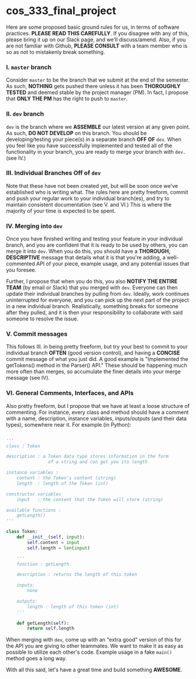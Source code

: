 # cos_333_final_project

Here are some proposed basic ground rules for us, in terms of software practices. **PLEASE READ THIS CAREFULLY**. If you disagree with any of this, please bring it up on our Slack page, and we'll discuss/amend. Also, if you are not familiar with Github, **PLEASE CONSULT** with a team member who is so as not to mistakenly break something.

### I. `master` branch

Consider `master` to be the branch that we submit at the end of the semester. As such, **NOTHING** gets pushed there unless it has been **THOROUGHLY TESTED** and deemed stable by the project manager (PM). In fact, I propose that **ONLY THE PM** has the right to push to `master`.

### II. `dev` branch

`dev` is the branch where we **ASSEMBLE** our latest version at any given point. As such, **DO NOT DEVELOP** on this branch. You should be developing/testing your piece(s) in a separate branch **OFF OF** `dev`. When you feel like you have successfully implemented and tested all of the functionality in your branch, you are ready to merge your branch with `dev.` (see IV.)

### III. Individual Branches Off of `dev`

Note that these have not been created yet, but will be soon once we've established who is writing what. The rules here are pretty freeform, commit and push your regular work to your individual branch(es), and try to maintain consistent documentation (see V. and VI.) This is where the majority of your time is expected to be spent.

### IV. Merging into `dev`

Once you have finished writing and testing your feature in your individual branch, and you are confident that it is ready to be used by others, you can merge it into `dev`. When you do this, you should have a **THOROUGH, DESCRIPTIVE** message that details what it is that you're adding, a well-commented API of your piece, example usage, and any potential issues that you foresee.

Further, I propose that when you do this, you also **NOTIFY THE ENTIRE TEAM** (by email or Slack) that you merged with `dev`. Everyone can then update their individual branches by pulling from `dev`. Ideally, work continues uninterrupted for everyone, and you can pick up the next part of the project in a new individual branch. Realistically, something breaks for someone after they pulled, and it is then your responsibility to collaborate with said someone to resolve the issue. 

### V. Commit messages

This follows III. in being pretty freeform, but try your best to commit to your individual branch **OFTEN** (good version control), and having a **CONCISE** commit message of what you just did. A good example is "Implemented the getTokens() method in the Parser() API." These should be happening much more often than merges, so accumulate the finer details into your merge message (see IV).

### VI. General Comments, Interfaces, and APIs

Also pretty freeform, but I propose that we have at least a loose structure of commenting. For instance, every class and method should have a comment with a name, description, instance variables, inputs/outputs (and their data types), somewhere near it. For example (in Python):

```python

'''
class : Token

description : a Token data type stores information in the form
				of a string and can get you its length 

instance variables :
	content : the Token's content (string)
	length  : length of the Token (int)

constructor variables
	input   : the content that the Token will store (string)

available functions : 
	getLength()
'''

class Token:
	def __init__(self, input):
		self.content = input
		self.length = len(input)

	'''
	function : getLength

	description : returns the length of this token

	inputs:
		none

	outputs:
		length : length of this token (int)
	'''
	
	def getLength(self):
		return self.length
```

When merging with `dev`, come up with an "extra good" version of this for the API you are giving to other teammates. We want to make it as easy as possible to utilize each other's code. Example usage in a fake `main()` method goes a long way.

With all this said, let's have a great time and build something **AWESOME**.